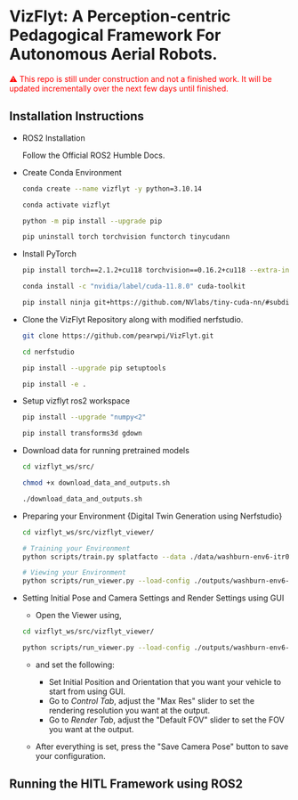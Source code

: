 # VizFlyt: A Perception-centric Pedagogical Framework For Autonomous Aerial Robots. 

<span style="color:red;">⚠️ This repo is still under construction and not a finished work. It will be updated incrementally over the next few days until finished.</span>


## Installation Instructions

- ROS2 Installation

  Follow the Official ROS2 Humble Docs. 

- Create Conda Environment

  ```bash
  conda create --name vizflyt -y python=3.10.14
  
  conda activate vizflyt
  
  python -m pip install --upgrade pip

  pip uninstall torch torchvision functorch tinycudann
  ```

- Install PyTorch

  ```bash
  pip install torch==2.1.2+cu118 torchvision==0.16.2+cu118 --extra-index-url https://download.pytorch.org/whl/cu118
  
  conda install -c "nvidia/label/cuda-11.8.0" cuda-toolkit
  
  pip install ninja git+https://github.com/NVlabs/tiny-cuda-nn/#subdirectory=bindings/torch
  ```

- Clone the VizFlyt Repository along with modified nerfstudio. 

  ```bash
  git clone https://github.com/pearwpi/VizFlyt.git

  cd nerfstudio

  pip install --upgrade pip setuptools

  pip install -e .
  ```

- Setup vizflyt ros2 workspace

  ```bash
  pip install --upgrade "numpy<2"

  pip install transforms3d gdown
  ```

- Download data for running pretrained models

  ```bash
  cd vizflyt_ws/src/
  
  chmod +x download_data_and_outputs.sh
  
  ./download_data_and_outputs.sh
  ```

- Preparing your Environment {Digital Twin Generation using Nerfstudio}

  ```bash
  cd vizflyt_ws/src/vizflyt_viewer/

  # Training your Environment 
  python scripts/train.py splatfacto --data ./data/washburn-env6-itr0-1fps_nf_format/ --output-dir outputs/washburn-env6-itr0-1fps
  
  # Viewing your Environment
  python scripts/run_viewer.py --load-config ./outputs/washburn-env6-itr0-1fps/washburn-env6-itr0-1fps_nf_format/splatfacto/2025-03-06_032319/config.yml
  ```

- Setting Initial Pose and Camera Settings and Render Settings using GUI


  - Open the Viewer using, 

  ```bash
  cd vizflyt_ws/src/vizflyt_viewer/

  python scripts/run_viewer.py --load-config ./outputs/washburn-env6-itr0-1fps/washburn-env6-itr0-1fps_nf_format/splatfacto/2025-03-06_032319/config.yml
  ```
  
  - and set the following: 

    - Set Initial Position and Orientation that you want your vehicle to start from using GUI.  
    - Go to *Control Tab*, adjust the "Max Res" slider to set the rendering resolution you want at the output. 
    - Go to *Render Tab*, adjust the "Default FOV" slider to set the FOV you want at the output.

  - After everything is set, press the "Save Camera Pose" button to save your configuration. 


## Running the HITL Framework using ROS2
